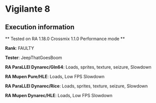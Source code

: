 # Vigilante 8 

## Execution information


** Tested on RA 1.18.0 Crossmix 1.1.0 Performance mode **


**Rank**: FAULTY


**Tester**: JeepThatGoesBoom



**RA ParaLLEl Dynarec/Gln64**: Loads, sprites, texture, seizure, Slowdown


**RA Mupen Pure/HLE**: Loads, Low FPS Slowdown


**RA ParaLLEl Dynarec/Rice**: Loads, sprites, texture, seizure, Slowdown


**RA Mupen Dynarec/HLE**: Loads, Low FPS Slowdown